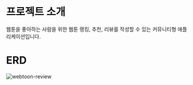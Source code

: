 ﻿# 프로젝트 소개
 웹툰을 좋아하는 사람을 위한 웹툰 랭킹, 추천, 리뷰를 작성할 수 있는 커뮤니티형 애플리케이션입니다.
 
# ERD
 ![webtoon-review](https://github.com/Hymin2/Webtoon-review/assets/96197581/8efbb38d-8037-47fa-b320-716649c5d003)
